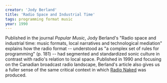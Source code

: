 ```yaml
---
creator: 'Jody Berland'
title: 'Radio Space and Industrial Time'
tags: programming format music
year: 1990
---
```


Published in the journal _Popular Music_, Jody Berland's "Radio space and industrial time: music formats, local narratives and technological mediation" explains how the radio format -- understood as "a complex set of rules for programming" (p. 181) -- had segmented and standardized sonic culture in contrast with radio's relation to local space. Published in 1990 and focusing on the Canadian broadcast radio landscape, Berland's article also gives us a fuller sense of the same critical context in which [Radio Naked](listening#radio-naked) was produced.
